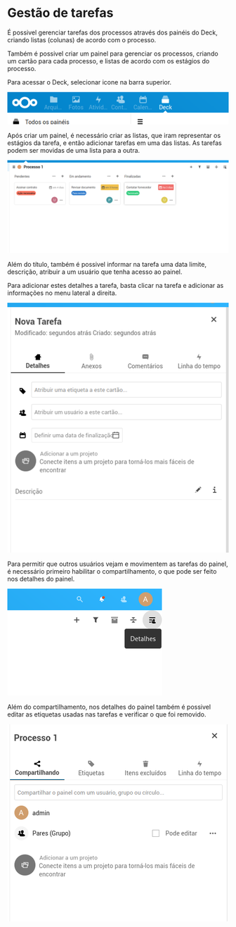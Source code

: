 # Gestão de tarefas

É possivel gerenciar tarefas dos processos através dos painéis do Deck, criando listas (colunas) de acordo com o processo.

Também é possivel criar um painel para gerenciar os processos, criando um cartão para cada processo, e listas de acordo com os estágios do processo.

Para acessar o Deck, selecionar icone na barra superior.

![Icone do Deck](./imagens/gestao-tarefas/icone-deck.png)

Após criar um painel, é necessário criar as listas, que iram representar os estágios da tarefa, e então adicionar tarefas em uma das listas. As tarefas podem ser movidas de uma lista para a outra.

![Exemplo de um painel](./imagens/gestao-tarefas/exemplo-painel.png)

Além do título, também é possivel informar na tarefa uma data limite, descrição, atribuir a um usuário que tenha acesso ao painel.

Para adicionar estes detalhes a tarefa, basta clicar na tarefa e adicionar as informações no menu lateral a direita.

![Detalhes da tarefa](./imagens/gestao-tarefas/detalhes-tarefa.png)

Para permitir que outros usuários vejam e movimentem as tarefas do painel, é necessário primeiro habilitar o compartilhamento, o que pode ser feito nos detalhes do painel.

![Abrir Detalhes do painel](./imagens/gestao-tarefas/abrir-detalhe-painel.png)

Além do compartilhamento, nos detalhes do painel também é possivel editar as etiquetas usadas nas tarefas e verificar o que foi removido.

![Detalhes do painel](./imagens/gestao-tarefas/detalhe-painel.png)
